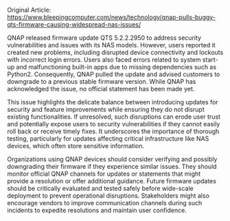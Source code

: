Original Article: https://www.bleepingcomputer.com/news/technology/qnap-pulls-buggy-qts-firmware-causing-widespread-nas-issues/

QNAP released firmware update QTS 5.2.2.2950 to address security vulnerabilities and issues with its NAS models. However, users reported it created new problems, including disrupted device connectivity and lockouts with incorrect login errors. Users also faced errors related to system start-up and malfunctioning built-in apps due to missing dependencies such as Python2. Consequently, QNAP pulled the update and advised customers to downgrade to a previous stable firmware version. While QNAP has acknowledged the issue, no official statement has been made yet.

This issue highlights the delicate balance between introducing updates for security and feature improvements while ensuring they do not disrupt existing functionalities. If unresolved, such disruptions can erode user trust and potentially expose users to security vulnerabilities if they cannot easily roll back or receive timely fixes. It underscores the importance of thorough testing, particularly for updates affecting critical infrastructure like NAS devices, which often store sensitive information.

Organizations using QNAP devices should consider verifying and possibly downgrading their firmware if they experience similar issues. They should monitor official QNAP channels for updates or statements that might provide a resolution or offer additional guidance. Future firmware updates should be critically evaluated and tested safely before wide-scale deployment to prevent operational disruptions. Stakeholders might also encourage vendors to improve communication channels during such incidents to expedite resolutions and maintain user confidence.